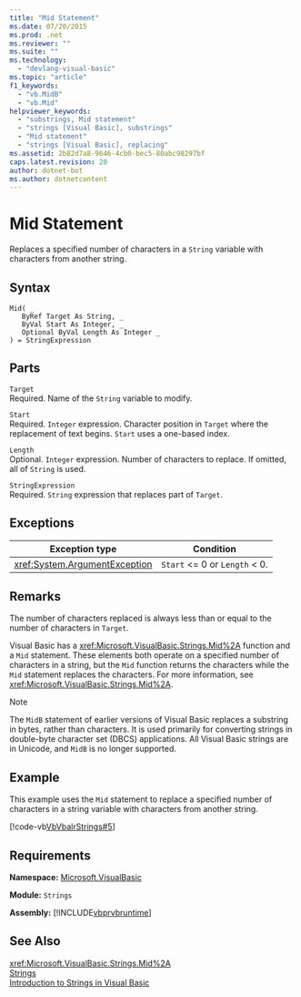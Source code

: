 ```yaml
---
title: "Mid Statement"
ms.date: 07/20/2015
ms.prod: .net
ms.reviewer: ""
ms.suite: ""
ms.technology: 
  - "devlang-visual-basic"
ms.topic: "article"
f1_keywords: 
  - "vb.MidB"
  - "vb.Mid"
helpviewer_keywords: 
  - "substrings, Mid statement"
  - "strings [Visual Basic], substrings"
  - "Mid statement"
  - "strings [Visual Basic], replacing"
ms.assetid: 2b82d7a8-9646-4cb0-bec5-80abc98297bf
caps.latest.revision: 20
author: dotnet-bot
ms.author: dotnetcontent
---
```

# Mid Statement
Replaces a specified number of characters in a `String` variable with characters from another string.  
  
## Syntax  
  
```  
Mid( _  
   ByRef Target As String, _  
   ByVal Start As Integer, _  
   Optional ByVal Length As Integer _  
) = StringExpression  
```  
  
## Parts  
 `Target`  
 Required. Name of the `String` variable to modify.  
  
 `Start`  
 Required. `Integer` expression. Character position in `Target` where the replacement of text begins. `Start` uses a one-based index.  
  
 `Length`  
 Optional. `Integer` expression. Number of characters to replace. If omitted, all of `String` is used.  
  
 `StringExpression`  
 Required. `String` expression that replaces part of `Target`.  
  
## Exceptions  
  
|Exception type|Condition|  
|--------------------|---------------|  
|<xref:System.ArgumentException>|`Start` <= 0 or `Length` < 0.|  
  
## Remarks  
 The number of characters replaced is always less than or equal to the number of characters in `Target`.  
  
 Visual Basic has a <xref:Microsoft.VisualBasic.Strings.Mid%2A> function and a `Mid` statement. These elements both operate on a specified number of characters in a string, but the `Mid` function returns the characters while the `Mid` statement replaces the characters. For more information, see <xref:Microsoft.VisualBasic.Strings.Mid%2A>.  
  
> [!NOTE]
>  The `MidB` statement of earlier versions of Visual Basic replaces a substring in bytes, rather than characters. It is used primarily for converting strings in double-byte character set (DBCS) applications. All Visual Basic strings are in Unicode, and `MidB` is no longer supported.  
  
## Example  
 This example uses the `Mid` statement to replace a specified number of characters in a string variable with characters from another string.  
  
 [!code-vb[VbVbalrStrings#5](../../../visual-basic/language-reference/functions/codesnippet/VisualBasic/mid-statement_1.vb)]  
  
## Requirements  
 **Namespace:** [Microsoft.VisualBasic](../../../visual-basic/language-reference/runtime-library-members.md)  
  
 **Module:** `Strings`  
  
 **Assembly:** [!INCLUDE[vbprvbruntime](~/includes/vbprvbruntime-md.md)]  
  
## See Also  
 <xref:Microsoft.VisualBasic.Strings.Mid%2A>   
 [Strings](../../../visual-basic/programming-guide/language-features/strings/index.md)   
 [Introduction to Strings in Visual Basic](../../../visual-basic/programming-guide/language-features/strings/introduction-to-strings.md)
